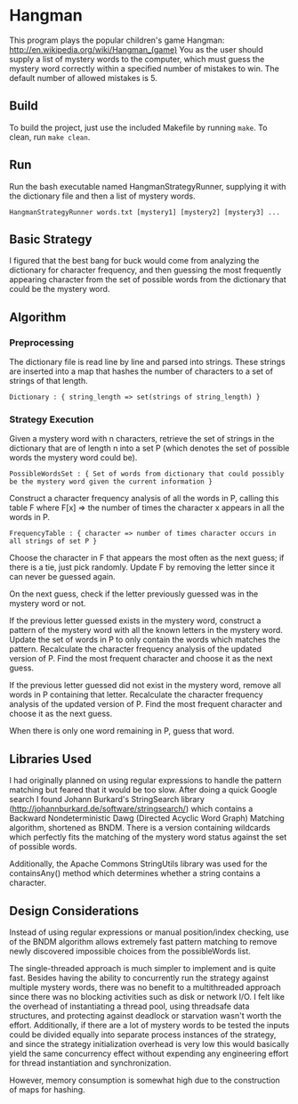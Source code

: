 Hangman
=======

This program plays the popular children's game Hangman: http://en.wikipedia.org/wiki/Hangman_(game) You as the user should supply a list of mystery words to the computer, which must guess the mystery word correctly within a specified number of mistakes to win. The default number of allowed mistakes is 5.

Build
-----

To build the project, just use the included Makefile by running `make`.
To clean, run `make clean`.

Run
---

Run the bash executable named HangmanStrategyRunner, supplying it with the dictionary file and then a list of mystery words.

    HangmanStrategyRunner words.txt [mystery1] [mystery2] [mystery3] ...

Basic Strategy
--------------

I figured that the best bang for buck would come from analyzing the dictionary for character frequency, and then guessing the most frequently appearing character from the set of possible words from the dictionary that could be the mystery word.

Algorithm
---------

### Preprocessing

The dictionary file is read line by line and parsed into strings. These strings are inserted into a map that hashes the number of characters to a set of strings of that length.

    Dictionary : { string_length => set(strings of string_length) }

### Strategy Execution

Given a mystery word with n characters, retrieve the set of strings in the dictionary that are of length n into a set P (which denotes the set of possible words the mystery word could be).

    PossibleWordsSet : { Set of words from dictionary that could possibly be the mystery word given the current information }

Construct a character frequency analysis of all the words in P, calling this table F where F[x] => the number of times the character x appears in all the words in P.

    FrequencyTable : { character => number of times character occurs in all strings of set P }

Choose the character in F that appears the most often as the next guess; if there is a tie, just pick randomly.
Update F by removing the letter since it can never be guessed again.

On the next guess, check if the letter previously guessed was in the mystery word or not.

If the previous letter guessed exists in the mystery word, construct a pattern of the mystery word with all the known letters in the mystery word.
Update the set of words in P to only contain the words which matches the pattern.
Recalculate the character frequency analysis of the updated version of P.
Find the most frequent character and choose it as the next guess.

If the previous letter guessed did not exist in the mystery word, remove all words in P containing that letter.
Recalculate the character frequency analysis of the updated version of P.
Find the most frequent character and choose it as the next guess.

When there is only one word remaining in P, guess that word.

Libraries Used
---------------

I had originally planned on using regular expressions to handle the pattern matching but feared that it would be too slow.
After doing a quick Google search I found Johann Burkard's StringSearch library (http://johannburkard.de/software/stringsearch/)
which contains a Backward Nondeterministic Dawg (Directed Acyclic Word Graph) Matching algorithm, shortened as BNDM.
There is a version containing wildcards which perfectly fits the matching of the mystery word status against the set of possible words.

Additionally, the Apache Commons StringUtils library was used for the containsAny() method which determines whether a string contains a character.

Design Considerations
---------------------

Instead of using regular expressions or manual position/index checking, use of the BNDM algorithm allows extremely fast pattern matching to remove newly discovered impossible choices from the possibleWords list.

The single-threaded approach is much simpler to implement and is quite fast. Besides having the ability to concurrently run the strategy against multiple mystery words, there was no benefit to a multithreaded approach since there was no blocking activities such as disk or network I/O. I felt like the overhead of instantiating a thread pool, using threadsafe data structures, and protecting against deadlock or starvation wasn't worth the effort. Additionally, if there are a lot of mystery words to be tested the inputs could be divided equally into separate process instances of the strategy, and since the strategy initialization overhead is very low this would basically yield the same concurrency effect without expending any engineering effort for thread instantiation and synchronization.

However, memory consumption is somewhat high due to the construction of maps for hashing.
